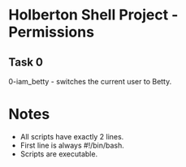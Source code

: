 # Holberton Shell Project - Permissions

## Task 0
0-iam_betty - switches the current user to Betty.

# Notes
- All scripts have exactly 2 lines.
- First line is always #!/bin/bash.
- Scripts are executable.
